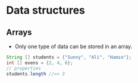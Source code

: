# Data structures
## Arrays
- Only one type of data can be stored in an array.

```java
String [] students = {"Sunny", "Ali", "Hamza"};
int [] evens = {2, 4, 6};
// properties
students.length //=> 3
```
